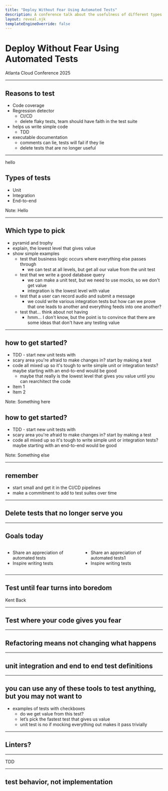 ```yaml
---
title: "Deploy Without Fear Using Automated Tests"
description: A conference talk about the usefulness of different types of automated tests.
layout: reveal.njk
templateEngineOverride: false
---
```

# Deploy Without Fear Using Automated Tests

Atlanta Cloud Conference 2025

---

## Reasons to test

- Code coverage <!-- .element: class="fragment" data-fragment-index="2" -->
- Regression detector <!-- .element: class="fragment" data-fragment-index="1" -->
	- CI/CD
    - delete flaky tests, team should have faith in the test suite
- helps us write simple code
	- TDD
- executable documentation
	- comments can lie, tests will fail if they lie
	- delete tests that are no longer useful

---
<span>hello</span>
## Types of tests

- Unit
- Integration
- End-to-end

Note:
Hello

---

## Which type to pick

- pyramid and trophy
- explain, the lowest level that gives value
- show simple examples
	- test that business logic occurs where everything else passes through
		- we can test at all levels, but get all our value from the unit test
	- test that we write a good database query
		- we can make a unit test, but we need to use mocks, so we don't get value
		- integration is the lowest level with value
	- test that a user can record audio and submit a message
		- we could write various integration tests but how can we prove that one leads to another and everything feeds into one another?
	- test that... think about not having
		- hmm... I don't know, but the point is to convince that there are some ideas that don't have any testing value

---

<!-- .slide: data-auto-animate -->
<!-- .slide: data-background="#0000ff" -->
## how to get started?

- TDD - start new unit tests with
- scary area you're afraid to make changes in? start by making a test
- code all mixed up so it's tough to write simple unit or integration tests? maybe starting with an end-to-end would be good
    - maybe that really is the lowest level that gives you value until you can rearchitect the code
- Item 1 <!-- .element: class="fragment" -->
- Item 2 <!-- .element: class="fragment" -->

Note:
Something here


<!-- .slide: data-auto-animate -->
## how to get started?

- TDD - start new unit tests with
- scary area you're afraid to make changes in? start by making a test
- code all mixed up so it's tough to write simple unit or integration tests? maybe starting with an end-to-end would be good

Note:
Something else

---

## remember

- start small and get it in the CI/CD pipelines
- make a commitment to add to test suites over time

---

## Delete tests that no longer serve you

---

## Goals today

<div style="display: flex">
<div>

- Share an appreciation of automated tests
- Inspire writing tests

</div>
<div>

- Share an appreciation of automated tests1
- Inspire writing tests

</div>
</div>

---

## Test until fear turns into boredom

Kent Back

---

## Test where your code gives you fear

---

## Refactoring means not changing what happens

---

## unit integration and end to end test definitions

---

## you can use any of these tools to test anything, but you may not want to

- examples of tests with checkboxes
	- do we get value from this test?
	- let’s pick the fastest test that gives us value
	- unit test is no if mocking everything out makes it pass trivially

---

## Linters?

---

TDD

---

## test behavior, not implementation